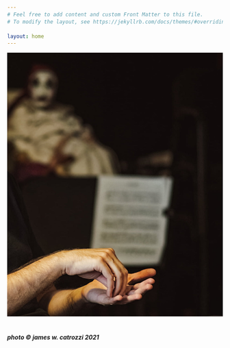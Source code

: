 ```yaml
---
# Feel free to add content and custom Front Matter to this file.
# To modify the layout, see https://jekyllrb.com/docs/themes/#overriding-theme-defaults

layout: home
---
```

<img src='/assets/my-hands-by-jwcatrozzi.jpg' width='600'>

<br>
<br>
<h5>photo © james w. catrozzi 2021</h5>